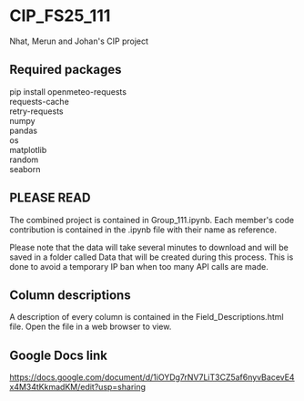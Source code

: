 # CIP_FS25_111
Nhat, Merun and Johan's CIP project

## Required packages
pip install openmeteo-requests  
requests-cache   
retry-requests   
numpy   
pandas   
os  
matplotlib  
random  
seaborn  
 
## PLEASE READ
The combined project is contained in Group_111.ipynb. Each member's 
code contribution is contained in the .ipynb file with
their name as reference.

Please note that the data will take several minutes to download and
will be saved in a folder called Data that will be created during this
process. This is done to avoid a temporary IP ban when too many API
calls are made.

## Column descriptions
A description of every column is contained in the
Field_Descriptions.html file. Open the file in a web browser
to view.

## Google Docs link
https://docs.google.com/document/d/1iOYDg7rNV7LiT3CZ5af6nyvBacevE4x4M34tKkmadKM/edit?usp=sharing